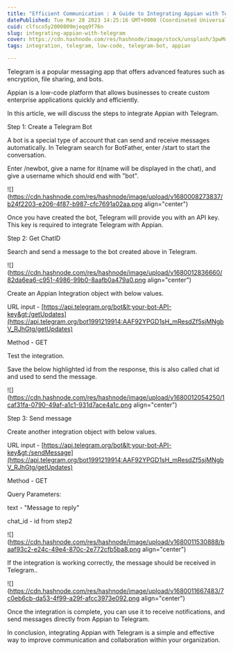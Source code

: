 ```yaml
---
title: "Efficient Communication : A Guide to Integrating Appian with Telegram"
datePublished: Tue Mar 28 2023 14:25:16 GMT+0000 (Coordinated Universal Time)
cuid: clfsco5y2000809mjeqq9f76n
slug: integrating-appian-with-telegram
cover: https://cdn.hashnode.com/res/hashnode/image/stock/unsplash/3pwMu6uVsJI/upload/04aae6ad7543cea72f73086b7402aeb5.jpeg
tags: integration, telegram, low-code, telegram-bot, appian

---
```


Telegram is a popular messaging app that offers advanced features such as encryption, file sharing, and bots.

Appian is a low-code platform that allows businesses to create custom enterprise applications quickly and efficiently.

In this article, we will discuss the steps to integrate Appian with Telegram.

Step 1: Create a Telegram Bot

A bot is a special type of account that can send and receive messages automatically. In Telegram search for BotFather, enter /start to start the conversation.

Enter /newbot, give a name for it(name will be displayed in the chat), and give a username which should end with "bot".

![](https://cdn.hashnode.com/res/hashnode/image/upload/v1680008273837/b24f2203-e206-4f87-b987-cfc7691a02aa.png align="center")

Once you have created the bot, Telegram will provide you with an API key. This key is required to integrate Telegram with Appian.

Step 2: Get ChatID

Search and send a message to the bot created above in Telegram.

![](https://cdn.hashnode.com/res/hashnode/image/upload/v1680012836660/82da6ea6-c951-4986-99b0-8aafb0a479a0.png align="center")

Create an Appian Integration object with below values.

URL input - [https://api.telegram.org/bot&lt;your-bot-API-key&gt;/getUpdates](https://api.telegram.org/bot1991219914:AAF92YPGD1sH_mResdZf5sjMNgbV_RJhGtg/getUpdates)

Method - GET

Test the integration.

Save the below highlighted id from the response, this is also called chat id and used to send the message.

![](https://cdn.hashnode.com/res/hashnode/image/upload/v1680012054250/1caf31fa-0790-49af-a1c1-931d7ace4a1c.png align="center")

Step 3: Send message

Create another integration object with below values.

URL input - [https://api.telegram.org/bot&lt;your-bot-API-key&gt;/sendMessage](https://api.telegram.org/bot1991219914:AAF92YPGD1sH_mResdZf5sjMNgbV_RJhGtg/getUpdates)

Method - GET

Query Parameters:

text - "Message to reply"

chat\_id - id from step2

![](https://cdn.hashnode.com/res/hashnode/image/upload/v1680011530888/baaf93c2-e24c-49e4-870c-2e772cfb5ba8.png align="center")

If the integration is working correctly, the message should be received in Telegram..

![](https://cdn.hashnode.com/res/hashnode/image/upload/v1680011667483/7c0eb6cb-da53-4f99-a29f-afcc3973e092.png align="center")

Once the integration is complete, you can use it to receive notifications, and send messages directly from Appian to Telegram.

In conclusion, integrating Appian with Telegram is a simple and effective way to improve communication and collaboration within your organization.